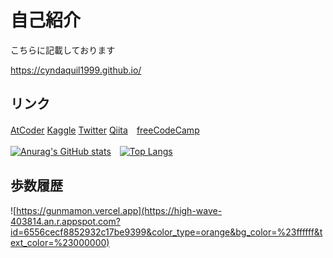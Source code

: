 # 自己紹介
こちらに記載しております

https://cyndaquil1999.github.io/

## リンク
[AtCoder](https://atcoder.jp/users/Cyndaquil) [Kaggle](https://www.kaggle.com/cyndaquil) [Twitter](https://twitter.com/cyndaquil1729) [Qiita](https://qiita.com/19Cyndaquil99)　[freeCodeCamp](https://www.freecodecamp.org/japanese/cyndaquil)

[![Anurag's GitHub stats](https://github-readme-stats.vercel.app/api?username=Cyndaquil1999)](https://github.com/anuraghazra/github-readme-stats)　[![Top Langs](https://github-readme-stats.vercel.app/api/top-langs/?username=Cyndaquil1999)](https://github.com/anuraghazra/github-readme-stats)


## 歩数履歴
![https://gunmamon.vercel.app](https://high-wave-403814.an.r.appspot.com?id=6556cecf8852932c17be9399&color_type=orange&bg_color=%23ffffff&text_color=%23000000)
